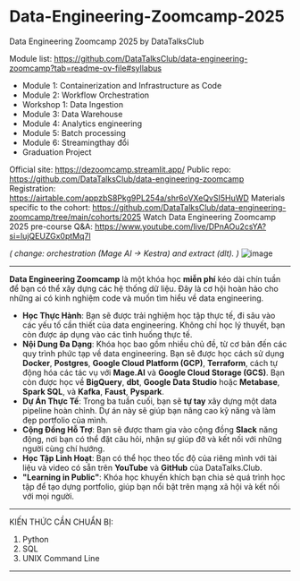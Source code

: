 # Data-Engineering-Zoomcamp-2025
Data Engineering Zoomcamp 2025 by DataTalksClub

Module list: https://github.com/DataTalksClub/data-engineering-zoomcamp?tab=readme-ov-file#syllabus
- Module 1: Containerization and Infrastructure as Code
- Module 2: Workflow Orchestration
- Workshop 1: Data Ingestion
- Module 3: Data Warehouse
- Module 4: Analytics engineering
- Module 5: Batch processing
- Module 6: Streamingthay đổi
- Graduation Project

Official site: https://dezoomcamp.streamlit.app/
Public repo: https://github.com/DataTalksClub/data-engineering-zoomcamp
Registration: https://airtable.com/appzbS8Pkg9PL254a/shr6oVXeQvSI5HuWD
Materials specific to the cohort: https://github.com/DataTalksClub/data-engineering-zoomcamp/tree/main/cohorts/2025
Watch Data Engineering Zoomcamp 2025 pre-course Q&A: https://www.youtube.com/live/DPnAOu2csYA?si=lujQEUZGx0ptMq7l

*( change: orchestration (Mage AI -> Kestra) and extract (dlt). )*
![image](https://github.com/user-attachments/assets/038b35f6-5dcc-4b3d-9432-16272b2fadfa)

-------------------------------------------------------------------
**Data Engineering Zoomcamp** là một khóa học **miễn phí** kéo dài chín tuần để bạn có thể xây dựng các hệ thống dữ liệu. Đây là cơ hội hoàn hảo cho những ai có kinh nghiệm code và muốn tìm hiểu về data engineering.

- **Học Thực Hành**: Bạn sẽ được trải nghiệm học tập thực tế, đi sâu vào các yếu tố cần thiết của data engineering. Không chỉ học lý thuyết, bạn còn được áp dụng vào các tình huống thực tế.
- **Nội Dung Đa Dạng**: Khóa học bao gồm nhiều chủ đề, từ cơ bản đến các quy trình phức tạp về data engineering. Bạn sẽ được học cách sử dụng **Docker**, **Postgres**, **Google Cloud Platform (GCP)**, **Terraform**, cách tự động hóa các tác vụ với **Mage.AI** và **Google Cloud Storage (GCS)**. Bạn còn được học về **BigQuery**, **dbt**, **Google Data Studio** hoặc **Metabase**, **Spark SQL**, và **Kafka**, **Faust**, **Pyspark**.
- **Dự Án Thực Tế**: Trong ba tuần cuối, bạn sẽ **tự tay** xây dựng một data pipeline hoàn chỉnh. Dự án này sẽ giúp bạn nâng cao kỹ năng và làm đẹp portfolio của mình.
- **Cộng Đồng Hỗ Trợ**: Bạn sẽ được tham gia vào cộng đồng **Slack** năng động, nơi bạn có thể đặt câu hỏi, nhận sự giúp đỡ và kết nối với những người cùng chí hướng.
- **Học Tập Linh Hoạt**: Bạn có thể học theo tốc độ của riêng mình với tài liệu và video có sẵn trên **YouTube** và **GitHub** của DataTalks.Club.
- **"Learning in Public"**: Khóa học khuyến khích bạn chia sẻ quá trình học tập để tạo dựng portfolio, giúp bạn nổi bật trên mạng xã hội và kết nối với mọi người.

-------------------------------------------------------------------
KIẾN THỨC CẦN CHUẨN BỊ:

1. Python
2. SQL
3. UNIX Command Line

-------------------------------------------------------------------



